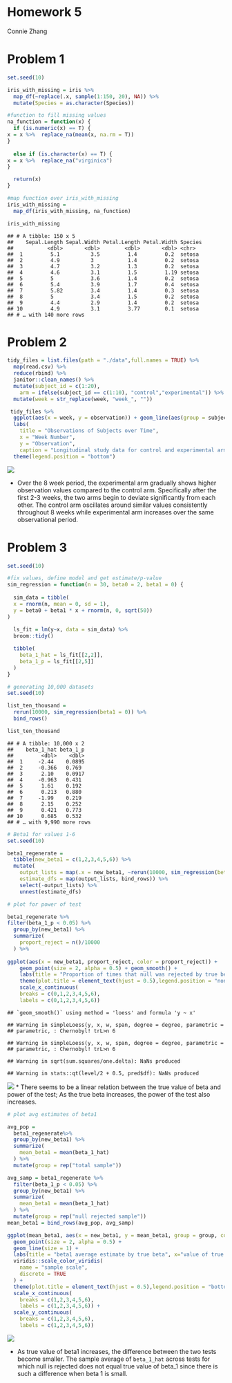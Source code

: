 Homework 5
================
Connie Zhang

# Problem 1

``` r
set.seed(10)

iris_with_missing = iris %>% 
  map_df(~replace(.x, sample(1:150, 20), NA)) %>%
  mutate(Species = as.character(Species))

#function to fill missing values
na_function = function(x) {
  if (is.numeric(x) == T) { 
x = x %>%  replace_na(mean(x, na.rm = T))
}
  
  else if (is.character(x) == T) { 
x = x %>%  replace_na("virginica")
} 

  return(x)
}

#map function over iris_with_missing
iris_with_missing =
  map_df(iris_with_missing, na_function)

iris_with_missing
```

    ## # A tibble: 150 x 5
    ##    Sepal.Length Sepal.Width Petal.Length Petal.Width Species
    ##           <dbl>       <dbl>        <dbl>       <dbl> <chr>  
    ##  1         5.1          3.5         1.4         0.2  setosa 
    ##  2         4.9          3           1.4         0.2  setosa 
    ##  3         4.7          3.2         1.3         0.2  setosa 
    ##  4         4.6          3.1         1.5         1.19 setosa 
    ##  5         5            3.6         1.4         0.2  setosa 
    ##  6         5.4          3.9         1.7         0.4  setosa 
    ##  7         5.82         3.4         1.4         0.3  setosa 
    ##  8         5            3.4         1.5         0.2  setosa 
    ##  9         4.4          2.9         1.4         0.2  setosa 
    ## 10         4.9          3.1         3.77        0.1  setosa 
    ## # … with 140 more rows

# Problem 2

``` r
tidy_files = list.files(path = "./data",full.names = TRUE) %>%
  map(read.csv) %>% 
  reduce(rbind) %>% 
  janitor::clean_names() %>%
  mutate(subject_id = c(1:20), 
    arm = ifelse(subject_id == c(1:10), "control","experimental")) %>%      gather(key = week, value = observation, week_1:week_8) %>% 
  mutate(week = str_replace(week, "week_", ""))
```

``` r
 tidy_files %>% 
  ggplot(aes(x = week, y = observation)) + geom_line(aes(group = subject_id, color = arm)) + 
  labs(
    title = "Observations of Subjects over Time", 
    x = "Week Number",
    y = "Observation", 
    caption = "Longitudinal study data for control and experimental arms") +
  theme(legend.position = "bottom")
```

![](p8105_hw5_cz2540_files/figure-gfm/unnamed-chunk-3-1.png)<!-- -->

  - Over the 8 week period, the experimental arm gradually shows higher
    observation values compared to the control arm. Specifically after
    the first 2-3 weeks, the two arms begin to deviate significantly
    from each other. The control arm oscillates around similar values
    consistently throughout 8 weeks while experimental arm increases
    over the same observational period.

# Problem 3

``` r
set.seed(10)

#fix values, define model and get estimate/p-value
sim_regression = function(n = 30, beta0 = 2, beta1 = 0) {
  
  sim_data = tibble(
  x = rnorm(n, mean = 0, sd = 1),
  y = beta0 + beta1 * x + rnorm(n, 0, sqrt(50))
)
  
  ls_fit = lm(y~x, data = sim_data) %>%
  broom::tidy()

  tibble(
    beta_1_hat = ls_fit[[2,2]],
    beta_1_p = ls_fit[[2,5]]
  )
}
```

``` r
# generating 10,000 datasets
set.seed(10)

list_ten_thousand =
  rerun(10000, sim_regression(beta1 = 0)) %>% 
  bind_rows()

list_ten_thousand
```

    ## # A tibble: 10,000 x 2
    ##    beta_1_hat beta_1_p
    ##         <dbl>    <dbl>
    ##  1     -2.44    0.0895
    ##  2     -0.366   0.769 
    ##  3      2.10    0.0917
    ##  4     -0.963   0.431 
    ##  5      1.61    0.192 
    ##  6      0.213   0.880 
    ##  7     -1.99    0.219 
    ##  8      2.15    0.252 
    ##  9      0.421   0.773 
    ## 10      0.685   0.532 
    ## # … with 9,990 more rows

``` r
# Beta1 for values 1-6 
set.seed(10)

beta1_regenerate = 
  tibble(new_beta1 = c(1,2,3,4,5,6)) %>% 
  mutate(
    output_lists = map(.x = new_beta1, ~rerun(10000, sim_regression(beta1 = .x))),
    estimate_dfs = map(output_lists, bind_rows)) %>% 
    select(-output_lists) %>% 
    unnest(estimate_dfs)
```

``` r
# plot for power of test

beta1_regenerate %>%
filter(beta_1_p < 0.05) %>%
  group_by(new_beta1) %>%
  summarize(
    proport_reject = n()/10000
  ) %>%
  
ggplot(aes(x = new_beta1, proport_reject, color = proport_reject)) + 
    geom_point(size = 2, alpha = 0.5) + geom_smooth() +
    labs(title = "Proportion of times that null was rejected by true beta1 value", x="true beta1 value", y="proportion of rejection") +
    theme(plot.title = element_text(hjust = 0.5),legend.position = "none") +
    scale_x_continuous(
    breaks = c(0,1,2,3,4,5,6), 
    labels = c(0,1,2,3,4,5,6)) 
```

    ## `geom_smooth()` using method = 'loess' and formula 'y ~ x'

    ## Warning in simpleLoess(y, x, w, span, degree = degree, parametric =
    ## parametric, : Chernobyl! trL>n 6
    
    ## Warning in simpleLoess(y, x, w, span, degree = degree, parametric =
    ## parametric, : Chernobyl! trL>n 6

    ## Warning in sqrt(sum.squares/one.delta): NaNs produced

    ## Warning in stats::qt(level/2 + 0.5, pred$df): NaNs produced

![](p8105_hw5_cz2540_files/figure-gfm/unnamed-chunk-7-1.png)<!-- --> \*
There seems to be a linear relation between the true value of beta and
power of the test; As the true beta increases, the power of the test
also increases.

``` r
# plot avg estimates of beta1

avg_pop = 
  beta1_regenerate%>%
  group_by(new_beta1) %>%
  summarize(
    mean_beta1 = mean(beta_1_hat)
  ) %>%
  mutate(group = rep("total sample"))

avg_samp = beta1_regenerate %>%
  filter(beta_1_p < 0.05) %>%
  group_by(new_beta1) %>%
  summarize(
    mean_beta1 = mean(beta_1_hat)
  ) %>%
  mutate(group = rep("null rejected sample"))
mean_beta1 = bind_rows(avg_pop, avg_samp) 

ggplot(mean_beta1, aes(x = new_beta1, y = mean_beta1, group = group, color = group)) + 
  geom_point(size = 2, alpha = 0.5) +
  geom_line(size = 1) +
  labs(title = "beta1 average estimate by true beta", x="value of true beta1", y="average estimate of beta1") +
  viridis::scale_color_viridis(
    name = "sample scale", 
    discrete = TRUE
  ) +
  theme(plot.title = element_text(hjust = 0.5),legend.position = "bottom") +
  scale_x_continuous(
    breaks = c(1,2,3,4,5,6), 
    labels = c(1,2,3,4,5,6)) + 
  scale_y_continuous(
    breaks = c(1,2,3,4,5,6), 
    labels = c(1,2,3,4,5,6))
```

![](p8105_hw5_cz2540_files/figure-gfm/unnamed-chunk-8-1.png)<!-- -->

  - As true value of beta1 increases, the difference between the two
    tests become smaller. The sample average of `beta_1_hat` across
    tests for which null is rejected does not equal true value of
    beta\_1 since there is such a difference when beta 1 is small.
